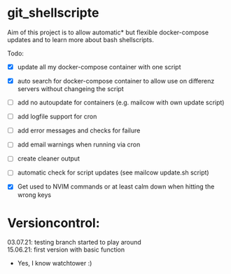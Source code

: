 # git_shellscripte

Aim of this project is to allow automatic* but flexible docker-compose updates and to learn more
about bash shellscripts.



Todo:

* [x] update all my docker-compose container with one script
* [x] auto search for docker-compose container to allow use on differenz servers without changeing the script
* [ ] add no autoupdate for containers (e.g. mailcow with own update script)
* [ ] add logfile support for cron
* [ ] add error messages and checks for failure
* [ ] add email warnings when running via cron
* [ ] create cleaner output
* [ ] automatic check for script updates (see mailcow update.sh script)
* [x] Get used to NVIM commands or at least calm down when hitting the wrong keys


# Versioncontrol:

03.07.21: testing branch started to play around  
15.06.21: first version with basic function  

* Yes, I know watchtower :)
